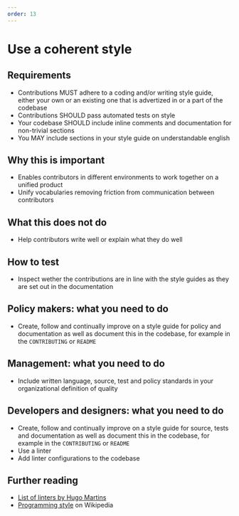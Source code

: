 ```yaml
---
order: 13
---
```


# Use a coherent style

## Requirements

* Contributions MUST adhere to a coding and/or writing style guide, either your own or an existing one that is advertized in or a part of the codebase
* Contributions SHOULD pass automated tests on style
* Your codebase SHOULD include inline comments and documentation for non-trivial sections
* You MAY include sections in your style guide on understandable english

## Why this is important

* Enables contributors in different environments to work together on a unified product
* Unify vocabularies removing friction from communication between contributors

## What this does not do

* Help contributors write well or explain what they do well

## How to test

* Inspect wether the contributions are in line with the style guides as they are set out in the documentation

## Policy makers: what you need to do

* Create, follow and continually improve on a style guide for policy and documentation as well as document this in the codebase, for example in the `CONTRIBUTING` or `README`

## Management: what you need to do

* Include written language, source, test and policy standards in your organizational definition of quality

## Developers and designers: what you need to do

* Create, follow and continually improve on a style guide for source, tests  and documentation as well as document this in the codebase, for example in the `CONTRIBUTING` or `README`
* Use a linter
* Add linter configurations to the codebase

## Further reading

* [List of linters by Hugo Martins](https://github.com/caramelomartins/awesome-linters)
* [Programming style](https://en.wikipedia.org/wiki/Programming_style) on Wikipedia
